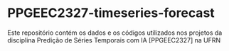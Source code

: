 # PPGEEC2327-timeseries-forecast
Este repositório contém os dados e os códigos utilizados nos projetos da disciplina Predição de Séries Temporais com IA [PPGEEC2327] na UFRN
